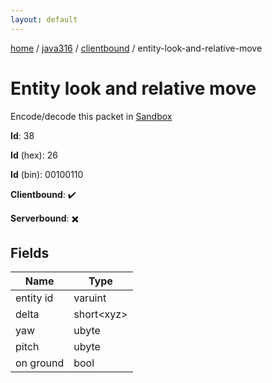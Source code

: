```yaml
---
layout: default
---
```


[home](/)  /  [java316](/protocol/java316)  /  [clientbound](/protocol/java316/clientbound)  /  entity-look-and-relative-move

# Entity look and relative move

Encode/decode this packet in [Sandbox](../../../sandbox/java316#clientbound.entity_look_and_relative_move)

**Id**: 38

**Id** (hex): 26

**Id** (bin): 00100110

**Clientbound**: ✔️

**Serverbound**: ✖️

## Fields

Name | Type
---|---
entity id | varuint
delta | short&lt;xyz&gt;
yaw | ubyte
pitch | ubyte
on ground | bool
